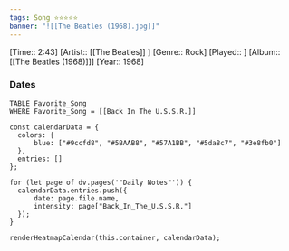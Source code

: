 ```yaml
---
tags: Song ⭐⭐⭐⭐⭐ 
banner: "![[The Beatles (1968).jpg]]"
---
```

[Time:: 2:43]
[Artist:: [[The Beatles]] ]
[Genre:: Rock]
[Played:: ]
[Album:: [[The Beatles (1968)]]]
[Year:: 1968]
### Dates
````dataview
TABLE Favorite_Song
WHERE Favorite_Song = [[Back In The U.S.S.R.]]
````
  ```dataviewjs
const calendarData = { 
	colors: { 
		blue: ["#9ccfd8", "#5BAAB8", "#57A1BB", "#5da8c7", "#3e8fb0"] 
	}, 
	entries: [] 
}; 

for (let page of dv.pages('"Daily Notes"')) { 
	calendarData.entries.push({ 
		date: page.file.name, 
		intensity: page["Back_In_The_U.S.S.R."]
	}); 
} 

renderHeatmapCalendar(this.container, calendarData);
```
